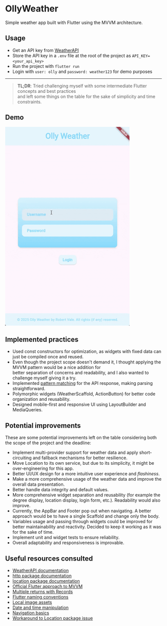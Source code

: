 # OllyWeather

Simple weather app built with Flutter using the MVVM architecture.  

## Usage

- Get an API key from [WeatherAPI](https://www.weatherapi.com/)
- Store the API key in a `.env` file at the root of the project as `API_KEY=<your_api_key>`
- Run the project with `flutter run`
- Login with `user: olly` and `password: weather123` for demo purposes

---

> **TL;DR**: Tried challenging myself with some intermediate Flutter concepts and best practices  
> and left some things on the table for the sake of simplicity and time constraints.

## Demo

![demo](https://raw.githubusercontent.com/Gld3n/olly_weather/main/demo/olly_weather_demo.gif)

## Implemented practices

- Used const constructors for optimization, as widgets with fixed data can just be compiled once and reused.
- Even though the project scope doesn't demand it, I thought applying the MVVM pattern would be a nice addition for  
better separation of concerns and readability, and I also wanted to challenge myself giving it a try.
- Implemented [pattern matching](https://docs.flutter.dev/cookbook/networking/fetch-data#3-convert-the-response-into-a-custom-dart-object) for the API response, making parsing straightforward.
- Polymorphic widgets (WeatherScaffold, ActionButton) for better code organization and reusability.
- Designed mobile-first and responsive UI using LayoutBuilder and MediaQueries.

## Potential improvements

These are some potential improvements left on the table considering both the scope of the project and the deadline:

- Implement multi-provider support for weather data and apply short-circuiting and fallback mechanisms for better resilience.
- Move Location to its own service, but due to its simplicity, it might be over-engineering for this app.
- Better UI/UX design for a more intuitive user experience and _flashiness_.
- Make a more comprehensive usage of the weather data and improve the overall data presentation.
- Better handle data integrity and default values.
- More comprehensive widget separation and reusability (for example the degree display, location display, login form, etc.). Readability would also improve.
- Currently, the AppBar and Footer pop out when navigating. A better approach would be to have a single Scaffold and change only the body.
- Variables usage and passing through widgets could be improved for better maintainability and reactivity. Decided to keep it working as it was for the sake of time.
- Implement unit and widget tests to ensure reliability.
- Overall adaptability and responsiveness is improvable.

## Useful resources consulted

- [WeatherAPI documentation](https://www.weatherapi.com/docs/)
- [http package documentation](https://pub.dev/packages/http)
- [location package documentation](https://pub.dev/packages/location)
- [Official Flutter approach to MVVM](https://docs.flutter.dev/get-started/fundamentals/state-management#using-mvvm-for-your-applications-architecture)
- [Multiple returns with Records](https://dart.dev/language/records)
- [Flutter naming conventions](https://docs.flutterflow.io/resources/style-guide/#constants)
- [Local image assets](https://docs.flutter.dev/ui/assets/assets-and-images)
- [Date and time manipulation](https://api.flutter.dev/flutter/dart-core/DateTime-class.html)
- [Navigation basics](https://docs.flutter.dev/cookbook/navigation/navigation-basics)
- [Workaround to Location package issue](https://github.com/Lyokone/flutterlocation/issues/987#issuecomment-2441437378)
